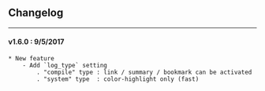 ## Changelog
***

#### v1.6.0 : 9/5/2017

	* New feature
		- Add `log_type` setting
			. "compile" type : link / summary / bookmark can be activated
			. "system" type  : color-highlight only (fast)
